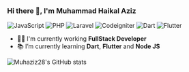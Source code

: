 ### Hi there 👋, I'm Muhammad Haikal Aziz

![JavaScript](https://img.shields.io/badge/JavaScript-Intermediate-yellow)
![PHP](https://img.shields.io/badge/PHP-Intermediate-informational)
![Laravel](https://img.shields.io/badge/Laravel-Intermediate-red)
![Codeigniter](https://img.shields.io/badge/Codeigniter-Intermediate-orange)
![Dart](https://img.shields.io/badge/Dart-Intermediate-blue)
![Flutter](https://img.shields.io/badge/Flutter-Intermediate-blue)

- 👨‍💻 I'm currently working **FullStack Developer** 
- 📚 I’m currently learning **Dart**, **Flutter** and **Node JS**

![Muhaziz28's GitHub stats](https://github-readme-stats-git-masterrstaa-rickstaa.vercel.app/api?username=Muhaziz28&show_icons=true&theme=radical)
